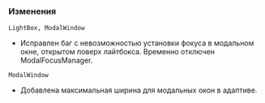 ### Изменения

`LightBox, ModalWindow`

- Исправлен баг с невозможностью установки фокуса в модальном окне, открытом поверх лайтбокса. Временно отключен ModalFocusManager.

`ModalWindow`

- Добавлена максимальная ширина для модальных окон в адаптиве.
